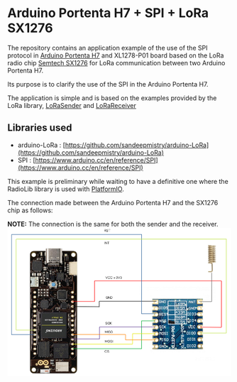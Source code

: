 # Arduino Portenta H7 + SPI + LoRa SX1276

The repository contains an application example of the use of the SPI protocol in [Arduino Portenta H7](https://www.arduino.cc/pro/hardware/product/portenta-h7) and XL1278-P01 board based on the LoRa radio chip [Semtech SX1276](https://www.semtech.com/products/wireless-rf/lora-trancevers/sx1276) for LoRa communication between two Arduino Portenta H7.

Its purpose is to clarify the use of the SPI in the Arduino Portenta H7.

The application is simple and is based on the examples provided by the LoRa library, [LoRaSender](https://github.com/sandeepmistry/arduino-LoRa/blob/master/examples/LoRaSender/LoRaSender.ino) and [LoRaReceiver](https://github.com/sandeepmistry/arduino-LoRa/blob/master/examples/LoRaReceiver/LoRaReceiver.ino)

## Libraries used 
 * arduino-LoRa : [https://github.com/sandeepmistry/arduino-LoRa](https://github.com/sandeepmistry/arduino-LoRa)
 * SPI : [https://www.arduino.cc/en/reference/SPI](https://www.arduino.cc/en/reference/SPI)

This example is preliminary while waiting to have a definitive one where the RadioLib library is used with [PlatformIO](https://platformio.org/).

The connection made between the Arduino Portenta H7 and the SX1276 chip as follows:

**NOTE:** The connection is the same for both the sender and the receiver.
![diagram](https://github.com/Danny0xFF/portenta_h7-spi-lora/blob/main/diagram.png)
